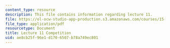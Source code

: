 ```yaml
---
content_type: resource
description: This file contains information regarding lecture 11.
file: https://ol-ocw-studio-app-production.s3.amazonaws.com/courses/15-390-new-enterprises-spring-2013/ae8cb25f96e1d1706507b78a749ec801_MIT15_390S13_lec11.pdf
file_type: application/pdf
resourcetype: Document
title: Lecture 11 Competition
uid: ae8cb25f-96e1-d170-6507-b78a749ec801
---
```

